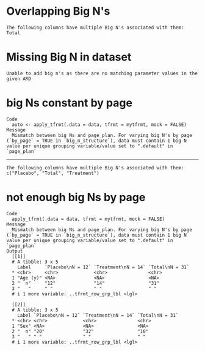 # Overlapping Big N's

    The following columns have multiple Big N's associated with them:
    Total

# Missing Big N in dataset

    Unable to add big n's as there are no matching parameter values in the given ARD

# big Ns constant by page

    Code
      auto <- apply_tfrmt(.data = data, tfrmt = mytfrmt, mock = FALSE)
    Message
      Mismatch between big Ns and page_plan. For varying big N's by page (`by_page` = TRUE in `big_n_structure`), data must contain 1 big N value per unique grouping variable/value set to ".default" in `page_plan`

---

    The following columns have multiple Big N's associated with them:
    c("Placebo", "Total", "Treatment")

# not enough big Ns by page

    Code
      apply_tfrmt(.data = data, tfrmt = mytfrmt, mock = FALSE)
    Message
      Mismatch between big Ns and page_plan. For varying big N's by page (`by_page` = TRUE in `big_n_structure`), data must contain 1 big N value per unique grouping variable/value set to ".default" in `page_plan`
    Output
      [[1]]
      # A tibble: 3 x 5
        Label     `Placebo\nN = 12` `Treatment\nN = 14` `Total\nN = 31`
      * <chr>     <chr>             <chr>               <chr>          
      1 "Age (y)" <NA>              <NA>                <NA>           
      2 "  n"     "12"              "14"                "31"           
      3 "   "     " "               " "                 " "            
      # i 1 more variable: ..tfrmt_row_grp_lbl <lgl>
      
      [[2]]
      # A tibble: 3 x 5
        Label `Placebo\nN = 12` `Treatment\nN = 14` `Total\nN = 31`
      * <chr> <chr>             <chr>               <chr>          
      1 "Sex" <NA>              <NA>                <NA>           
      2 "  n" "20"              "32"                "18"           
      3 "   " " "               " "                 " "            
      # i 1 more variable: ..tfrmt_row_grp_lbl <lgl>
      

